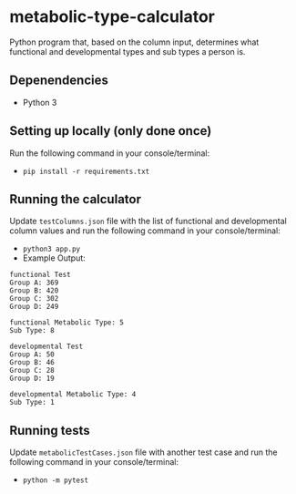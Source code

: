 # metabolic-type-calculator

Python program that, based on the column input, determines what functional and developmental types and sub types a person is.

## Depenendencies
- Python 3

## Setting up locally (only done once)
Run the following command in your console/terminal:
- `pip install -r requirements.txt`

## Running the calculator
Update `testColumns.json` file with the list of functional and developmental column values and run the following command in your console/terminal:
- `python3 app.py`
- Example Output: 

```
functional Test 
Group A: 369
Group B: 420
Group C: 302
Group D: 249

functional Metabolic Type: 5
Sub Type: 8

developmental Test 
Group A: 50
Group B: 46
Group C: 28
Group D: 19

developmental Metabolic Type: 4
Sub Type: 1
```

## Running tests
Update `metabolicTestCases.json` file with another test case and run the following command in your console/terminal:
- `python -m pytest`
